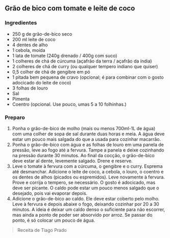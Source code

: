 ## Grão de bico com tomate e leite de coco

### Ingredientes
* 250 g de grão-de-bico seco
* 200 ml leite de coco
* 4 dentes de alho
* 1 cebola, moída
* 1 lata de tomate (240g drenado / 400g com suco)
* 1 colheres de chá de cúrcuma (açafrão da terra / açafrão da índia)
* 2 colheres de chá de curry (ou qualquer tempero indiano que quiser)
* 0,5 colher de chá de gengibre em pó
* 1 pitada bem pequena de cravo (opcional; é para combinar com o gosto adocicado do leite de coco)
* 3 folhas de louro
* Sal
* Pimenta
* Coentro (opcional. Use pouco, umas 5 a 10 folhinhas.)

### Preparo

1. Ponha o grão-de-bico de molho (mais ou menos 700ml-1L de água) com uma colher de
sopa de sal durante duas horas e meia. A água deve estar um pouco mais salgada do
que a usada para cozinhar macarrão.
2. Ponha o grão-de-bico com água e as folhas de louro em uma panela de pressão, leve
ao fogo até a fervura. Tampe a panela e deixe cozinhando na pressão durante 30
minutos. Ao final da cocção, o grão-de-bico deve estar al dente, levemente salgado.
Drene e reserve.
3. Leve o tomate à fervura com a cúrcuma, o gengibre e o curry. Esprema até
desmanchar. Adicione o leite de coco, a cebola, o louro, o coentro e os dentes de alhos
(picados ou espremidos). Leve novamente à fervura. Prove e corrija o tempero, se
necessário. O gosto é adocicado, mas deve ser picante. O caldo pode estar um pouco
menos salgado que o desejado, pois vai evaporar depois.
4. Adicione o grão-de-bico ao caldo. Ele deve estar coberto pelo molho. Leve à fervura e
depois abaixe o fogo, deixando cozinhar por 20 a 30 minutos. A ideia é deixar um caldo
denso o suficiente para não escorrer, mas ainda a ponto de poder ser absorvido por
arroz. Se passar do ponto, é só colocar um pouco de água.

> Receita de Tiago Prado
